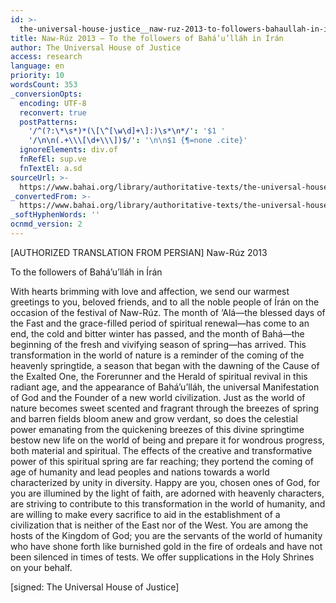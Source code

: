 ```yaml
---
id: >-
  the-universal-house-justice__naw-ruz-2013-to-followers-bahaullah-in-iran__3628160945__en
title: Naw-Rúz 2013 – To the followers of Bahá’u’lláh in Írán
author: The Universal House of Justice
access: research
language: en
priority: 10
wordsCount: 353
_conversionOpts:
  encoding: UTF-8
  reconvert: true
  postPatterns:
    '/^(?:\*\s*)*(\[\^[\w\d]+\]:)\s*\n*/': '$1 '
    '/\n\n(.+\\\[\d+\\\])$/': '\n\n$1 {¶=none .cite}'
  ignoreElements: div.of
  fnRefEl: sup.ve
  fnTextEl: a.sd
sourceUrl: >-
  https://www.bahai.org/library/authoritative-texts/the-universal-house-of-justice/messages/20130321_001/20130321_001.xhtml
_convertedFrom: >-
  https://www.bahai.org/library/authoritative-texts/the-universal-house-of-justice/messages/20130321_001/20130321_001.xhtml
_softHyphenWords: ''
ocnmd_version: 2
---
```

\[AUTHORIZED TRANSLATION FROM PERSIAN\]
Naw-Rúz 2013

To the followers of Bahá’u’lláh in Írán

With hearts brimming with love and affection, we send our warmest greetings to you, beloved friends, and to all the noble people of Írán on the occasion of the festival of Naw-Rúz. The month of ‘Alá—the blessed days of the Fast and the grace-filled period of spiritual renewal—has come to an end, the cold and bitter winter has passed, and the month of Bahá—the beginning of the fresh and vivifying season of spring—has arrived. This transformation in the world of nature is a reminder of the coming of the heavenly springtide, a season that began with the dawning of the Cause of the Exalted One, the Forerunner and the Herald of spiritual revival in this radiant age, and the appearance of Bahá’u’lláh, the universal Manifestation of God and the Founder of a new world civilization. Just as the world of nature becomes sweet scented and fragrant through the breezes of spring and barren fields bloom anew and grow verdant, so does the celestial power emanating from the quickening breezes of this divine springtime bestow new life on the world of being and prepare it for wondrous progress, both material and spiritual. The effects of the creative and transformative power of this spiritual spring are far reaching; they portend the coming of age of humanity and lead peoples and nations towards a world characterized by unity in diversity. Happy are you, chosen ones of God, for you are illumined by the light of faith, are adorned with heavenly characters, are striving to contribute to this transformation in the world of humanity, and are willing to make every sacrifice to aid in the establishment of a civilization that is neither of the East nor of the West. You are among the hosts of the Kingdom of God; you are the servants of the world of humanity who have shone forth like burnished gold in the fire of ordeals and have not been silenced in times of tests. We offer supplications in the Holy Shrines on your behalf.

\[signed: The Universal House of Justice\]

